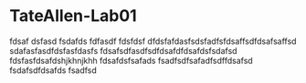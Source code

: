 # TateAllen-Lab01
fdsaf
dsfasd
fsdafds
fdfasdf
fdsfdsf
dfdsfafdasfsdsfadfsfdsaffsdfdsafsaffsd
sdafasfasdfdsfasfdasfs
fdsafsdfasdfsdfdsafdfdsafdsfsdafsd
fdsfasfdsafdshjkhnjkhh
fdsafdsfsafads
fsadfsdfsafadfsdffdsafsd
fsdafsdfdsafds
fsadfsd
